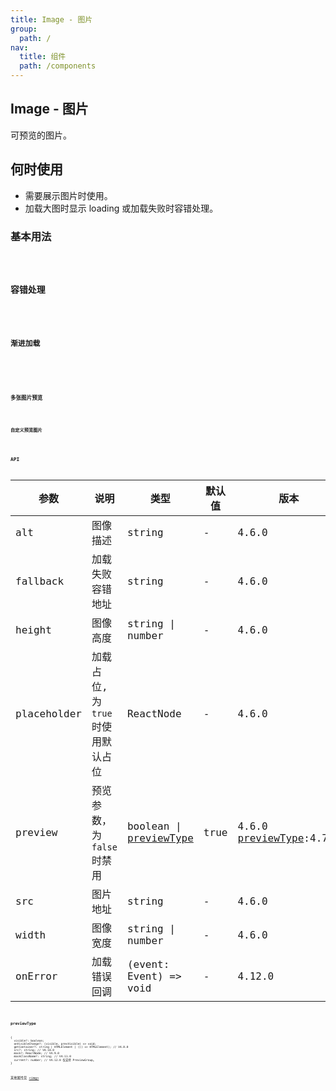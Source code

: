 ```yaml
---
title: Image - 图片
group:
  path: /
nav:
  title: 组件
  path: /components
---
```


## Image - 图片

可预览的图片。

## 何时使用

- 需要展示图片时使用。
- 加载大图时显示 loading 或加载失败时容错处理。

### 基本用法

<code src="./demos/basic.tsx" />

### 容错处理

<code src="./demos/fallback.tsx" />

### 渐进加载

<code src="./demos/placeholder.tsx" />

<code src="./demos/preview-mask.tsx" />

### 多张图片预览

<code src="./demos/previewGroup.tsx" />

### 自定义预览图片

<code src="./demos/previewSrc.tsx" />

## API

| 参数        | 说明                               | 类型                                   | 默认值 | 版本                                    |
| ----------- | ---------------------------------- | -------------------------------------- | ------ | --------------------------------------- |
| alt         | 图像描述                           | string                                 | -      | 4.6.0                                   |
| fallback    | 加载失败容错地址                   | string                                 | -      | 4.6.0                                   |
| height      | 图像高度                           | string \| number                       | -      | 4.6.0                                   |
| placeholder | 加载占位, 为 `true` 时使用默认占位 | ReactNode                              | -      | 4.6.0                                   |
| preview     | 预览参数，为 `false` 时禁用        | boolean \| [previewType](#previewType) | true   | 4.6.0 [previewType](#previewType):4.7.0 |
| src         | 图片地址                           | string                                 | -      | 4.6.0                                   |
| width       | 图像宽度                           | string \| number                       | -      | 4.6.0                                   |
| onError     | 加载错误回调                       | (event: Event) => void                 | -      | 4.12.0                                  |

### previewType

```
{
  visible?: boolean;
  onVisibleChange?: (visible, prevVisible) => void;
  getContainer?: string | HTMLElement | (() => HTMLElement); // V4.8.0
  src?: string; // V4.10.0
  mask?: ReactNode; // V4.9.0
  maskClassName?: string; // V4.11.0
  current?: number; // V4.12.0 仅支持 PreviewGroup。
}
```

其他属性见 [&lt;img>](https://developer.mozilla.org/en-US/docs/Web/HTML/Element/img#Attributes)
